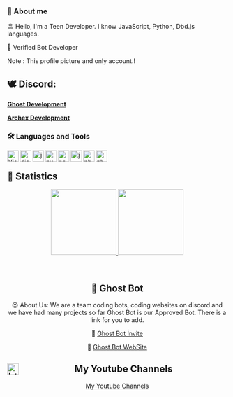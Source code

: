 
### 🔧 About me
	
😉 Hello, I'm a Teen Developer. I know JavaScript, Python, Dbd.js languages.

👻 Verified Bot Developer

Note : This profile picture and only account.!

## 🕊 Discord:

**[Ghost Development](https://discord.gg/KMJCshWX4D)**

**[Archex Development](https://discord.gg/qDsQzjb5gN)**


### 🛠️ Languages and Tools

<img align="left" alt="Visual Studio Code" width="26px" src="https://i.imgur.com/LwSdAlE.png" />
<img align="left" alt="discord.js" width="26px" src="https://i.imgur.com/SI1DZf3.png" />
<img align="left" alt="js" width="26px" src="https://i.imgur.com/3u1wzwE.png" />
<img align="left" alt="py" width="26px" src="https://i.imgur.com/4pIzF9V.png" />
<img align="left" alt="node.js" width="26px" src="https://i.imgur.com/tYLFZBh.png" /> 
<img align="left" alt="java" width="26px" src="https://cdn.discordapp.com/emojis/811865759801409586.png?v=1" /> 
<img align="left" alt="php" width="26px" src="https://cdn.discordapp.com/emojis/818512225840791585.png?v=1" /> 
<img align="left" alt="photoshop" width="26px" src="https://i.imgur.com/OC1RcS5.jpg" /> <br />

## 🍁 Statistics
<p align="center">
  <a href="https://github.com/ArchexDev">
<img height="150em" src="https://github-readme-stats.vercel.app/api/top-langs/?username=ArchexDev&layout=compact&theme=material-palenight&langs_count=12" />
<img height="150em" src="https://github-readme-stats.vercel.app/api?username=ArchexDev&show_icons=true&include_all_commits=true&theme=material-palenight" /> <br>
	<center> 
  </a>
</p>
<br/>
	
## 👻 Ghost Bot	

😉 About Us: We are a team coding bots, coding websites on discord and we have had many projects so far Ghost Bot is our Approved Bot. There is a link for you to add.

👻 [Ghost Bot İnvite](http://www.ghost-bot.gq/davet)

👻 [Ghost Bot WebSite](http://www.ghost-bot.gq)

## My Youtube Channels <img align="left" alt="https://youtube.com/c/kaanxd" width="26px" src="https://cdn.discordapp.com/emojis/718386530808365093.png?v=1" />

[My Youtube Channels](https://www.youtube.com/c/kaanxd)
